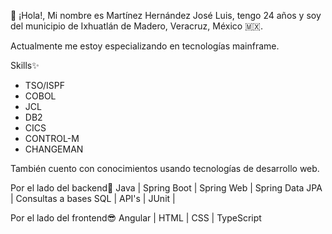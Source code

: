 👋 ¡Hola!, Mi nombre es Martínez Hernández José Luis, tengo 24 años y soy del municipio de Ixhuatlán de Madero, Veracruz, México 🇲🇽.

Actualmente me estoy especializando en tecnologías mainframe.

Skills✨
- TSO/ISPF
- COBOL
- JCL
- DB2
- CICS
- CONTROL-M
- CHANGEMAN

También cuento con conocimientos usando tecnologías de desarrollo web.

Por el lado del backend🐳
Java | Spring Boot | Spring Web | Spring Data JPA | Consultas a bases SQL | API's | JUnit |

Por el lado del frontend😎
Angular | HTML | CSS | TypeScript







